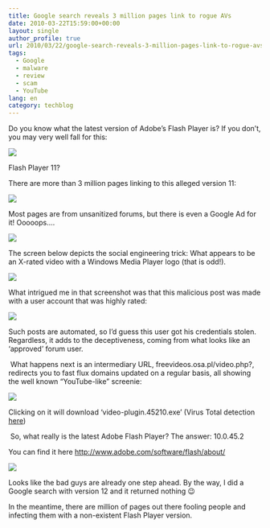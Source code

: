 ```yaml
---
title: Google search reveals 3 million pages link to rogue AVs
date: 2010-03-22T15:59:00+00:00
layout: single
author_profile: true
url: 2010/03/22/google-search-reveals-3-million-pages-link-to-rogue-avs/
tags:
  - Google
  - malware
  - review
  - scam
  - YouTube
lang: en
category: techblog
---
```

Do you know what the latest version of Adobe’s Flash Player is? If you don’t, you may very well fall for this:

[![](http://3.bp.blogspot.com/_vaUVXcmC3OI/S6eLs_q-qTI/AAAAAAAABWE/HCTbO1ju4l4/s400/g1.png)](http://3.bp.blogspot.com/_vaUVXcmC3OI/S6eLs_q-qTI/AAAAAAAABWE/HCTbO1ju4l4/s1600-h/g1.png)

Flash Player 11?

There are more than 3 million pages linking to this alleged version 11:

[![](http://2.bp.blogspot.com/_vaUVXcmC3OI/S6eLtnfWDwI/AAAAAAAABWI/LeOreVi5JtM/s400/g2.png)](http://2.bp.blogspot.com/_vaUVXcmC3OI/S6eLtnfWDwI/AAAAAAAABWI/LeOreVi5JtM/s1600-h/g2.png)

Most pages are from unsanitized forums, but there is even a Google Ad for it! Ooooops….

[![](http://1.bp.blogspot.com/_vaUVXcmC3OI/S6eLthqaFSI/AAAAAAAABWM/uMkx8YONZf4/s400/g3.png)](http://1.bp.blogspot.com/_vaUVXcmC3OI/S6eLthqaFSI/AAAAAAAABWM/uMkx8YONZf4/s1600-h/g3.png)

The screen below depicts the social engineering trick: What appears to be an X-rated video with a Windows Media Player logo (that is odd!).

[![](http://3.bp.blogspot.com/_vaUVXcmC3OI/S6eLt9vbWCI/AAAAAAAABWQ/nHa2JqS3t2M/s400/g5.png)](http://3.bp.blogspot.com/_vaUVXcmC3OI/S6eLt9vbWCI/AAAAAAAABWQ/nHa2JqS3t2M/s1600-h/g5.png)

What intrigued me in that screenshot was that this malicious post was made with a user account that was highly rated:

[![](http://1.bp.blogspot.com/_vaUVXcmC3OI/S6eLt-sT_JI/AAAAAAAABWU/ArRhqrLzoCQ/s1600/hero.png)](http://1.bp.blogspot.com/_vaUVXcmC3OI/S6eLt-sT_JI/AAAAAAAABWU/ArRhqrLzoCQ/s1600-h/hero.png)

Such posts are automated, so I’d guess this user got his credentials stolen. Regardless, it adds to the deceptiveness, coming from what looks like an ‘approved’ forum user.

 What happens next is an intermediary URL, freevideos.osa.pl/video.php?, redirects you to fast flux domains updated on a regular basis, all showing the well known “YouTube-like” screenie:

[![](http://4.bp.blogspot.com/_vaUVXcmC3OI/S6eMeEHcJiI/AAAAAAAABWY/DDcNncKg66A/s400/g6.png)](http://4.bp.blogspot.com/_vaUVXcmC3OI/S6eMeEHcJiI/AAAAAAAABWY/DDcNncKg66A/s1600-h/g6.png)

Clicking on it will download ‘video-plugin.45210.exe’ (Virus Total detection [here](http://www.virustotal.com/analisis/c3b76274c1162b2c8e10c2aeca63b5d352d99a38a1263f5497c0b137097f16a0-1268690835))

 So, what really is the latest Adobe Flash Player? The answer: 10.0.45.2

You can find it here <http://www.adobe.com/software/flash/about/>

[![](http://4.bp.blogspot.com/_vaUVXcmC3OI/S6eMeO0FBWI/AAAAAAAABWc/MNZMZfnT1ik/s400/g4.png)](http://4.bp.blogspot.com/_vaUVXcmC3OI/S6eMeO0FBWI/AAAAAAAABWc/MNZMZfnT1ik/s1600-h/g4.png)

Looks like the bad guys are already one step ahead. By the way, I did a Google search with version 12 and it returned nothing 😉

In the meantime, there are million of pages out there fooling people and infecting them with a non-existent Flash Player version.